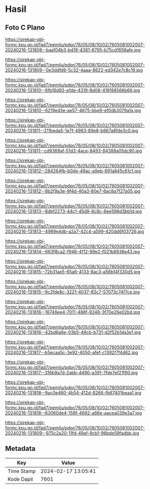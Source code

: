 # Hasil

## Foto C Plano

https://sirekap-obj-formc.kpu.go.id/fad7/pemilu/pdpr/76/05/08/10/02/7605081002007-20240216-131808--baa104b3-bd18-4381-8795-b75cd1658afe.jpg

https://sirekap-obj-formc.kpu.go.id/fad7/pemilu/pdpr/76/05/08/10/02/7605081002007-20240216-131809--0e3ddfd6-5c32-4aaa-8622-ed342e7c8c19.jpg

https://sirekap-obj-formc.kpu.go.id/fad7/pemilu/pdpr/76/05/08/10/02/7605081002007-20240216-131810--6fb16d93-e1de-4319-8d08-416f88566b66.jpg

https://sirekap-obj-formc.kpu.go.id/fad7/pemilu/pdpr/76/05/08/10/02/7605081002007-20240216-131810--6219ed3e-ae57-4675-bbe9-ef0db3079a1a.jpg

https://sirekap-obj-formc.kpu.go.id/fad7/pemilu/pdpr/76/05/08/10/02/7605081002007-20240216-131811--211beda5-1e7f-4983-89e8-b667a6fde3c0.jpg

https://sirekap-obj-formc.kpu.go.id/fad7/pemilu/pdpr/76/05/08/10/02/7605081002007-20240216-131811--cd9369af-51d3-4ace-8493-84388a05dc90.jpg

https://sirekap-obj-formc.kpu.go.id/fad7/pemilu/pdpr/76/05/08/10/02/7605081002007-20240216-131812--284264fb-b0de-49ac-a9eb-691a845c61c1.jpg

https://sirekap-obj-formc.kpu.go.id/fad7/pemilu/pdpr/76/05/08/10/02/7605081002007-20240216-131812--8b2f9a3e-9f4d-40a3-80e7-6ac8a7f27a05.jpg

https://sirekap-obj-formc.kpu.go.id/fad7/pemilu/pdpr/76/05/08/10/02/7605081002007-20240216-131813--8dbf2273-44c1-45d9-8c8c-6ee598d3bb1d.jpg

https://sirekap-obj-formc.kpu.go.id/fad7/pemilu/pdpr/76/05/08/10/02/7605081002007-20240216-131813--4989e4db-a2a7-42c4-a599-420dd6f03726.jpg

https://sirekap-obj-formc.kpu.go.id/fad7/pemilu/pdpr/76/05/08/10/02/7605081002007-20240216-131814--663f8ca2-f946-4f12-99e2-f021b8938e43.jpg

https://sirekap-obj-formc.kpu.go.id/fad7/pemilu/pdpr/76/05/08/10/02/7605081002007-20240216-131815--72b31ae5-65a6-4133-8ac3-a56b14f330d5.jpg

https://sirekap-obj-formc.kpu.go.id/fad7/pemilu/pdpr/76/05/08/10/02/7605081002007-20240216-131815--9c2fde8c-3221-4037-83c7-57073c74f7ce.jpg

https://sirekap-obj-formc.kpu.go.id/fad7/pemilu/pdpr/76/05/08/10/02/7605081002007-20240216-131816--16748ee4-7011-488f-9248-3f70e26e02bd.jpg

https://sirekap-obj-formc.kpu.go.id/fad7/pemilu/pdpr/76/05/08/10/02/7605081002007-20240216-131816--42bd6a6e-03b5-49cb-b731-d2f52b1da3e1.jpg

https://sirekap-obj-formc.kpu.go.id/fad7/pemilu/pdpr/76/05/08/10/02/7605081002007-20240216-131817--b5ecaa5c-3e92-4050-afef-c1392f7f4d62.jpg

https://sirekap-obj-formc.kpu.go.id/fad7/pemilu/pdpr/76/05/08/10/02/7605081002007-20240216-131817--316b9a7d-2abb-4490-a391-7fde7ef21f90.jpg

https://sirekap-obj-formc.kpu.go.id/fad7/pemilu/pdpr/76/05/08/10/02/7605081002007-20240216-131818--9ac0e460-4b54-412d-8266-fb67401beaa1.jpg

https://sirekap-obj-formc.kpu.go.id/fad7/pemilu/pdpr/76/05/08/10/02/7605081002007-20240216-131818--63060de4-159f-4692-a66e-aacea039e3a7.jpg

https://sirekap-obj-formc.kpu.go.id/fad7/pemilu/pdpr/76/05/08/10/02/7605081002007-20240216-131809--975c2a20-11fd-49af-9cb1-96bde59fadbb.jpg


## Metadata

| Key        | Value               |
| ---------- | ------------------- |
| Time Stamp | 2024-02-17 13:05:41 |
| Kode Dapil | 7601                |



